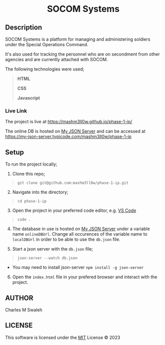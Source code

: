 <div align="center">
    <br />
    <h1 style="font-weight: bold">SOCOM Systems</h1>
</div>


## Description
SOCOM Systems is a platform for managing and administering soldiers under the Special Operations Command. 

It's also used for tracking the personnel who are on secondment from other agencies and are currently attached with SOCOM.

The following technologies were used;
>**HTML**
>
>**CSS**
>
>**Javascript**
>

### Live Link
The project is live at https://mashm3ll0w.github.io/phase-1-ip/


The online DB is hosted on [My JSON Server](https://my-json-server.typicode.com/) and can be accessed at https://my-json-server.typicode.com/mashm3ll0w/phase-1-ip

## Setup
To run the project locally;

1. Clone this repo;

> `git clone git@github.com:mashm3ll0w/phase-1-ip.git`


2.  Navigate into the directory;

> `cd phase-1-ip`

3.  Open the project in your preferred code editor, e.g. [VS Code](https://code.visualstudio.com/)

> `code .`

4.  The database in use is hosted on [My JSON Server](https://my-json-server.typicode.com/) under a variable name `onlineDBUrl`. Change all occurences of the variable name to `localDBUrl` in order to be able to use the `db.json` file.

5.  Start a json server with the `db.json` file;

> `json-server --watch db.json`

* You may need to install json-server `npm install -g json-server`

6. Open the `index.html` file in your prefered browser and interact with the project.


## AUTHOR
Charles M Swaleh

## LICENSE
This software is licensed under the [MIT](https://github.com/mashm3ll0w/phase-1-ip/blob/master/LICENSE.md) License © 2023